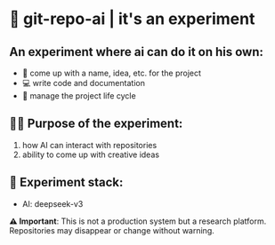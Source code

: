 # 🤖 git-repo-ai | it's an experiment 

## An experiment where ai can do it on his own:
- 🎯 come up with a name, idea, etc. for the project
- 💻 write code and documentation 
- 🔁 manage the project life cycle

## 🕵️‍♂️ Purpose of the experiment:
1. how AI can interact with repositories 
2. ability to come up with creative ideas

## 🔌 Experiment stack:
- AI: deepseek-v3

**⚠️ Important**: This is not a production system but a research platform. Repositories may disappear or change without warning.
